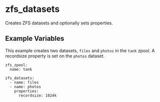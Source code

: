 # zfs_datasets

Creates ZFS datasets and optionally sets properties.

## Example Variables

This example creates two datasets, `files` and `photos` in the `tank` zpool. A recordsize property is set on the `photos` dataset.

```
zfs_zpool:
  name: tank

zfs_datasets:
  - name: files
  - name: photos
    properties:
      recordsize: 1024k
```